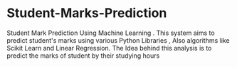 # Student-Marks-Prediction
Student Mark Prediction Using Machine Learning . This system aims to predict student's marks using various Python Libraries , Also algorithms like Scikit Learn and Linear  Regression. The Idea behind this analysis is to predict the marks of student by their studying hours
